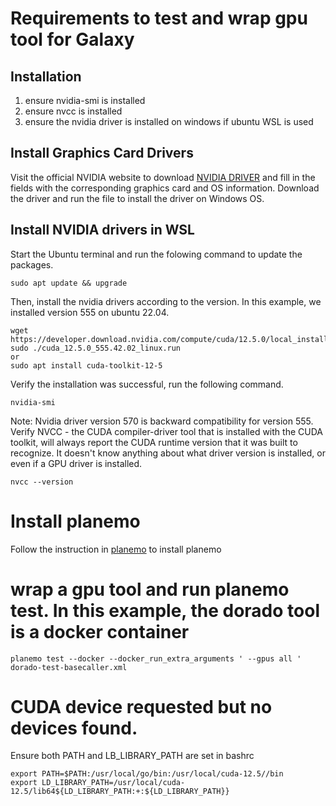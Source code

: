 # Requirements to test and wrap gpu tool for Galaxy

## Installation
1) ensure nvidia-smi is installed
2) ensure nvcc is installed
3) ensure the nvidia driver is installed on windows if ubuntu WSL is used

##  Install Graphics Card Drivers
Visit the official NVIDIA website to download [NVIDIA DRIVER](https://www.nvidia.com/es-es/drivers/) and fill in the fields with the corresponding graphics card and OS information. Download the driver and run the file to install the driver on Windows OS.

## Install NVIDIA drivers in WSL
Start the Ubuntu terminal and run the folowing command to update the packages.
```
sudo apt update && upgrade
```
Then, install the nvidia drivers according to the version. In this example, we installed version 555 on ubuntu 22.04.
```
wget https://developer.download.nvidia.com/compute/cuda/12.5.0/local_installers/cuda_12.5.0_555.42.02_linux.run
sudo ./cuda_12.5.0_555.42.02_linux.run
or
sudo apt install cuda-toolkit-12-5
```
Verify the installation was successful, run the following command.
```
nvidia-smi
```
Note: Nvidia driver version 570 is backward compatibility for version 555.
Verify NVCC - the CUDA compiler-driver tool that is installed with the CUDA toolkit, will always report the CUDA runtime version that it was built to recognize. It doesn't know anything about what driver version is installed, or even if a GPU driver is installed.
```
nvcc --version
```

# Install planemo
Follow the instruction in [planemo](https://planemo.readthedocs.io/en/latest/installation.html) to install planemo

# wrap a gpu tool and run planemo test. In this example, the dorado tool is a docker container
```
planemo test --docker --docker_run_extra_arguments ' --gpus all ' dorado-test-basecaller.xml
```

# CUDA device requested but no devices found.
Ensure both PATH and LB_LIBRARY_PATH are set in bashrc
```
export PATH=$PATH:/usr/local/go/bin:/usr/local/cuda-12.5//bin
export LD_LIBRARY_PATH=/usr/local/cuda-12.5/lib64${LD_LIBRARY_PATH:+:${LD_LIBRARY_PATH}}
```
